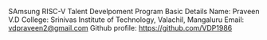 SAmsung RISC-V Talent Develpoment Program
Basic Details
Name: Praveen V.D
College: Srinivas Institute of Technology, Valachil, Mangaluru
Email: vdpraveen2@gmail.com
Github profile: https://github.com/VDP1986
